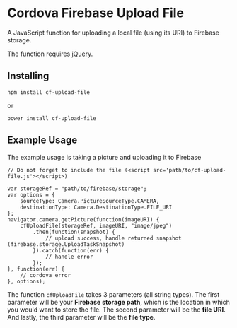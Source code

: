 # Cordova Firebase Upload File

A JavaScript function for uploading a local file (using its URI) to Firebase storage.


The function requires [jQuery](https://github.com/jquery/jquery).

## Installing

`npm install cf-upload-file`

or

`bower install cf-upload-file`

## Example Usage

The example usage is taking a picture and uploading it to Firebase

	// Do not forget to include the file (<script src='path/to/cf-upload-file.js'></script>)

	var storageRef = "path/to/firebase/storage";
	var options = { 
		sourceType: Camera.PictureSourceType.CAMERA,
		destinationType: Camera.DestinationType.FILE_URI
	};
	navigator.camera.getPicture(function(imageURI) {
		cfUploadFile(storageRef, imageURI, "image/jpeg")
			.then(function(snapshot) {
				// upload success, handle returned snapshot (firebase.storage.UploadTaskSnapshot)
			}).catch(function(err) {
				// handle error
			});
	}, function(err) {
		// cordova error
	}, options);

The function `cfUploadFile` takes 3 parameters (all string types). The first parameter will be your **Firebase storage path**, which is the location in which you would want to store the file. The second parameter will be the **file URI**. And lastly, the third parameter will be the **file type**.

